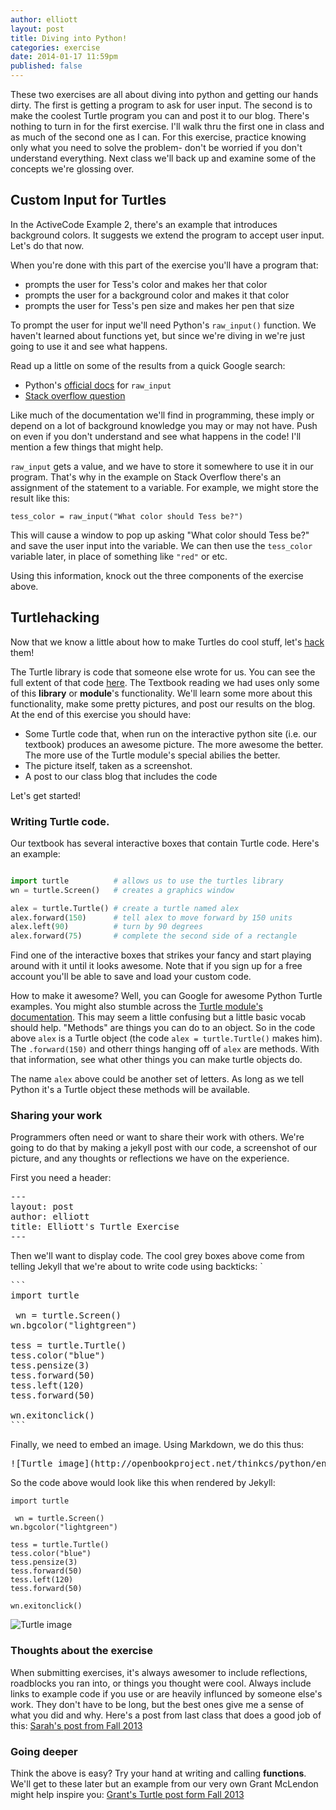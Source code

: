 ```yaml
---
author: elliott
layout: post
title: Diving into Python!
categories: exercise
date: 2014-01-17 11:59pm
published: false
---
```


These two exercises are all about diving into python and getting our hands dirty.  The first is getting a program to ask for user input.  The second is to make the coolest Turtle program you can and post it to our blog.  There's nothing to turn in for the first exercise.  I'll walk thru the first one in class and as much of the second one as I can.  For this exercise, practice knowing only what you need to solve the problem- don't be worried if you don't understand everything.  Next class we'll back up and examine some of the concepts we're glossing over.

## Custom Input for Turtles

In the ActiveCode Example 2, there's an example that introduces background colors.  It suggests we extend the program to accept user input.  Let's do that now.

When you're done with this part of the exercise you'll have a program that:

* prompts the user for Tess's color and makes her that color
* prompts the user for a background color and makes it that color
* prompts the user for Tess's pen size and makes her pen that size

To prompt the user for input we'll need Python's `raw_input()` function.  We haven't learned about functions yet, but since we're diving in we're just going to use it and see what happens.

Read up a little on some of the results from a quick Google search:

* Python's [official docs](http://docs.python.org/2/library/functions.html#raw_input) for `raw_input`
* [Stack overflow question](http://stackoverflow.com/questions/5563089/raw-input-function-in-python)

Like much of the documentation we'll find in programming, these imply or depend on a lot of background knowledge you may or may not have.  Push on even if you don't understand and see what happens in the code!  I'll mention a few things that might help.

`raw_input` gets a value, and we have to store it somewhere to use it in our program.  That's why in the example on Stack Overflow there's an assignment of the statement to a variable.  For example, we might store the result like this:

```
tess_color = raw_input("What color should Tess be?")
```

This will cause a window to pop up asking "What color should Tess be?" and save the user input into the variable.  We can then use the `tess_color` variable later, in place of something like `"red"` or etc.

Using this information, knock out the three components of the exercise above.


## Turtlehacking

Now that we know a little about how to make Turtles do cool stuff, let's [hack](http://paulgraham.com/gba.html) them!

The Turtle library is code that someone else wrote for us.  You can see the full extent of that code [here](http://silshack.github.io/fall2013/turtle.html). The Textbook reading we had uses only some of this **library** or **module**'s functionality.  We'll learn some more about this functionality, make some pretty pictures, and post our results on the blog.  At the end of this exercise you should have:

* Some Turtle code that, when run on the interactive python site (i.e. our textbook) produces an awesome picture.  The more awesome the better.  The more use of the Turtle module's special abilies the better.
* The picture itself, taken as a screenshot.
* A post to our class blog that includes the code
 
Let's get started!

### Writing Turtle code.

Our textbook has several interactive boxes that contain Turtle code.  Here's an example:

```python

import turtle          # allows us to use the turtles library 
wn = turtle.Screen()   # creates a graphics window 

alex = turtle.Turtle() # create a turtle named alex 
alex.forward(150)      # tell alex to move forward by 150 units 
alex.left(90)          # turn by 90 degrees
alex.forward(75)       # complete the second side of a rectangle
```

Find one of the interactive boxes that strikes your fancy and start playing around with it until it looks awesome.  Note that if you sign up for a free account you'll be able to save and load your custom code.

How to make it awesome?  Well, you can Google for awesome Python Turtle examples.  You might also stumble across the [Turtle module's documentation](http://docs.python.org/2/library/turtle.html#turtle-methods).  This may seem a little confusing but a little basic vocab should help.  "Methods" are things you can do to an object.  So in the code above `alex` is a Turtle object (the code `alex = turtle.Turtle()` makes him).  The `.forward(150)` and otherr things hanging off of `alex` are methods.  With that information, see what other things you can make turtle objects do.  

The name `alex` above could be another set of letters.  As long as we tell Python it's a Turtle object these methods will be available.

### Sharing your work

Programmers often need or want to share their work with others.  We're going to do that by making a jekyll post with our code, a screenshot of our picture, and any thoughts or reflections we have on the experience.

First you need a header:

<pre>
---
layout: post
author: elliott
title: Elliott's Turtle Exercise
---
</pre>

Then we'll want to display code.  The cool grey boxes above come from telling Jekyll that we're about to write code using backticks: `

<pre>
```
import turtle

 wn = turtle.Screen() 
wn.bgcolor("lightgreen")

tess = turtle.Turtle() 
tess.color("blue")
tess.pensize(3)
tess.forward(50)
tess.left(120)
tess.forward(50)

wn.exitonclick()
```
</pre>

Finally, we need to embed an image.  Using Markdown, we do this thus:

<pre>
![Turtle image](http://openbookproject.net/thinkcs/python/english3e/_images/tess03.png)
</pre>


So the code above would look like this when rendered by Jekyll:

```
import turtle

 wn = turtle.Screen() 
wn.bgcolor("lightgreen")

tess = turtle.Turtle() 
tess.color("blue")
tess.pensize(3)
tess.forward(50)
tess.left(120)
tess.forward(50)

wn.exitonclick()
```

![Turtle image](http://openbookproject.net/thinkcs/python/english3e/_images/tess03.png)


### Thoughts about the exercise

When submitting exercises, it's always awesomer to include reflections, roadblocks you ran into, or things you thought were cool. Always include links to example code if you use or are heavily influnced by someone else's work. They don't have to be long, but the best ones give me a sense of what you did and why.  Here's a post from last class that does a good job of this: [Sarah's post from Fall 2013](http://silshack.github.io/fall2013/post/2013/09/09/Sophie.html)



### Going deeper

Think the above is easy?  Try your hand at writing and calling **functions**. We'll get to these later but an example from our very own Grant McLendon might help inspire you:  [Grant's Turtle post form Fall 2013](http://silshack.github.io/fall2013/gmclendon/2013/09/09/grants-turtle.html)

